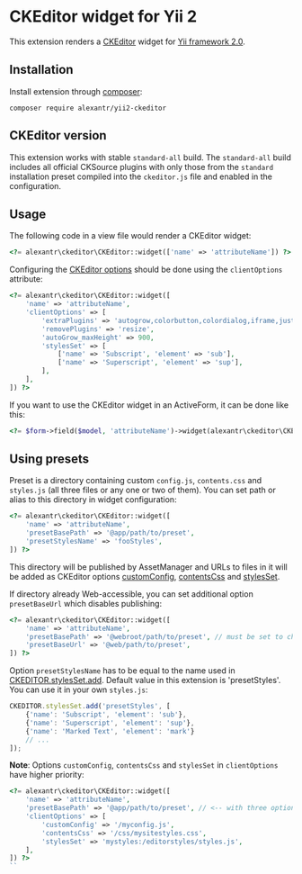 # CKEditor widget for Yii 2

This extension renders a [CKEditor](http://ckeditor.com/) widget for [Yii framework 2.0](http://www.yiiframework.com).

## Installation

Install extension through [composer](http://getcomposer.org/):

```
composer require alexantr/yii2-ckeditor
```

## CKEditor version

This extension works with stable `standard-all` build. The `standard-all` build includes all official CKSource
plugins with only those from the `standard` installation preset compiled into the `ckeditor.js` file and
enabled in the configuration.

## Usage

The following code in a view file would render a CKEditor widget:

```php
<?= alexantr\ckeditor\CKEditor::widget(['name' => 'attributeName']) ?>
```

Configuring the [CKEditor options](http://docs.ckeditor.com/#!/api/CKEDITOR.config) should be done
using the `clientOptions` attribute:

```php
<?= alexantr\ckeditor\CKEditor::widget([
    'name' => 'attributeName',
    'clientOptions' => [
        'extraPlugins' => 'autogrow,colorbutton,colordialog,iframe,justify,showblocks',
        'removePlugins' => 'resize',
        'autoGrow_maxHeight' => 900,
        'stylesSet' => [
            ['name' => 'Subscript', 'element' => 'sub'],
            ['name' => 'Superscript', 'element' => 'sup'],
        ],
    ],
]) ?>
```

If you want to use the CKEditor widget in an ActiveForm, it can be done like this:

```php
<?= $form->field($model, 'attributeName')->widget(alexantr\ckeditor\CKEditor::className()) ?>
```

## Using presets

Preset is a directory containing custom `config.js`, `contents.css` and `styles.js` (all three files or
any one or two of them). You can set path or alias to this directory in widget configuration:

```php
<?= alexantr\ckeditor\CKEditor::widget([
    'name' => 'attributeName',
    'presetBasePath' => '@app/path/to/preset',
    'presetStylesName' => 'fooStyles',
]) ?>
```

This directory will be published by AssetManager and URLs to files in it will be added as CKEditor options
[customConfig](http://docs.ckeditor.com/#!/api/CKEDITOR.config-cfg-customConfig),
[contentsCss](http://docs.ckeditor.com/#!/api/CKEDITOR.config-cfg-contentsCss) and
[stylesSet](http://docs.ckeditor.com/#!/api/CKEDITOR.config-cfg-stylesSet).

If directory already Web-accessible, you can set additional option `presetBaseUrl` which disables publishing:

```php
<?= alexantr\ckeditor\CKEditor::widget([
    'name' => 'attributeName',
    'presetBasePath' => '@webroot/path/to/preset', // must be set to check files existence
    'presetBaseUrl' => '@web/path/to/preset',
]) ?>
```

Option `presetStylesName` has to be equal to the name used in
[CKEDITOR.stylesSet.add](http://docs.ckeditor.com/#!/api/CKEDITOR.stylesSet-method-add).
Default value in this extension is 'presetStyles'. You can use it in your own `styles.js`:

```js
CKEDITOR.stylesSet.add('presetStyles', [
    {'name': 'Subscript', 'element': 'sub'},
    {'name': 'Superscript', 'element': 'sup'},
    {'name': 'Marked Text', 'element': 'mark'}
    // ...
]);
```

**Note**: Options `customConfig`, `contentsCss` and `stylesSet` in `clientOptions` have higher priority:

```php
<?= alexantr\ckeditor\CKEditor::widget([
    'name' => 'attributeName',
    'presetBasePath' => '@app/path/to/preset', // <-- with three options below this attribute has no effect
    'clientOptions' => [
        'customConfig' => '/myconfig.js',
        'contentsCss' => '/css/mysitestyles.css',
        'stylesSet' => 'mystyles:/editorstyles/styles.js',
    ],
]) ?>
``
